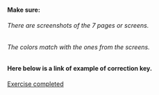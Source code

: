 #### Make sure:

###### There are screenshots of the 7 pages or screens.

###### The colors match with the ones from the screens.

#### Here below is a link of example of correction key.

[Exercise completed](https://www.figma.com/file/bQsRIJoJYK5b8WAxXFeOfv/UI-I---Ex-1?node-id=0%3A1)

